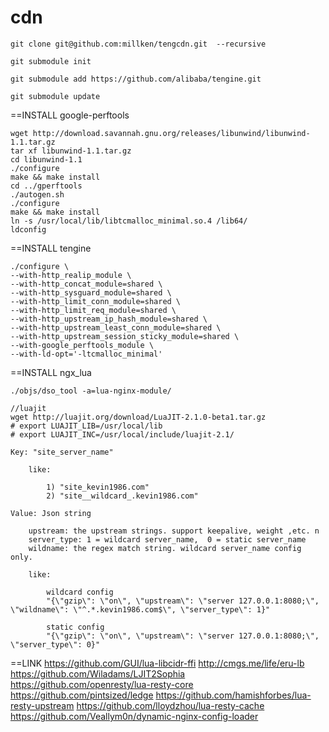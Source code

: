 cdn
===
````
git clone git@github.com:millken/tengcdn.git  --recursive
````
````
git submodule init

git submodule add https://github.com/alibaba/tengine.git

git submodule update
````
==INSTALL google-perftools
````
wget http://download.savannah.gnu.org/releases/libunwind/libunwind-1.1.tar.gz
tar xf libunwind-1.1.tar.gz 
cd libunwind-1.1
./configure
make && make install
cd ../gperftools
./autogen.sh 
./configure
make && make install
ln -s /usr/local/lib/libtcmalloc_minimal.so.4 /lib64/
ldconfig
````

==INSTALL tengine
````
./configure \
--with-http_realip_module \
--with-http_concat_module=shared \
--with-http_sysguard_module=shared \
--with-http_limit_conn_module=shared \
--with-http_limit_req_module=shared \
--with-http_upstream_ip_hash_module=shared \
--with-http_upstream_least_conn_module=shared \
--with-http_upstream_session_sticky_module=shared \
--with-google_perftools_module \
--with-ld-opt='-ltcmalloc_minimal'
````

==INSTALL ngx_lua 
````
./objs/dso_tool -a=lua-nginx-module/
````

````
//luajit
wget http://luajit.org/download/LuaJIT-2.1.0-beta1.tar.gz
# export LUAJIT_LIB=/usr/local/lib
# export LUAJIT_INC=/usr/local/include/luajit-2.1/
````

````
Key: "site_server_name"

    like:

        1) "site_kevin1986.com"
        2) "site__wildcard_.kevin1986.com"

Value: Json string

    upstream: the upstream strings. support keepalive, weight ,etc. n
    server_type: 1 = wildcard server_name,  0 = static server_name
    wildname: the regex match string. wildcard server_name config only.

    like:

        wildcard config
        "{\"gzip\": \"on\", \"upstream\": \"server 127.0.0.1:8080;\", \"wildname\": \"^.*.kevin1986.com$\", \"server_type\": 1}"

        static config
        "{\"gzip\": \"on\", \"upstream\": \"server 127.0.0.1:8080;\", \"server_type\": 0}"
````
==LINK
https://github.com/GUI/lua-libcidr-ffi
http://cmgs.me/life/eru-lb
https://github.com/Wiladams/LJIT2Sophia
https://github.com/openresty/lua-resty-core
https://github.com/pintsized/ledge
https://github.com/hamishforbes/lua-resty-upstream
https://github.com/lloydzhou/lua-resty-cache
https://github.com/Veallym0n/dynamic-nginx-config-loader

